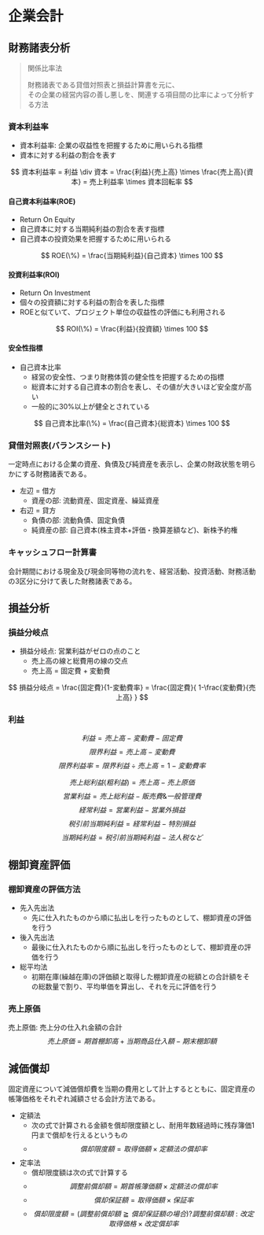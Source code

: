 # 企業会計

## 財務諸表分析

> 関係比率法
>
> 財務諸表である貸借対照表と損益計算書を元に、  
> その企業の経営内容の善し悪しを、関連する項目間の比率によって分析する方法

### 資本利益率

- 資本利益率: 企業の収益性を把握するために用いられる指標
- 資本に対する利益の割合を表す

$$
資本利益率 = 利益 \div 資本
= \frac{利益}{売上高} \times \frac{売上高}{資本}
= 売上利益率 \times 資本回転率
$$

#### 自己資本利益率(ROE)

- Return On Equity
- 自己資本に対する当期純利益の割合を表す指標
- 自己資本の投資効果を把握するために用いられる

$$ ROE(\%) = \frac{当期純利益}{自己資本} \times 100 $$

#### 投資利益率(ROI)

- Return On Investment
- 個々の投資額に対する利益の割合を表した指標
- ROEと似ていて、プロジェクト単位の収益性の評価にも利用される

$$ ROI(\%) = \frac{利益}{投資額} \times 100 $$

#### 安全性指標

- 自己資本比率
    - 経営の安全性、つまり財務体質の健全性を把握するための指標
    - 総資本に対する自己資本の割合を表し、その値が大きいほど安全度が高い
    - 一般的に30%以上が健全とされている

$$ 自己資本比率(\%) = \frac{自己資本}{総資本} \times 100 $$

### 貸借対照表(バランスシート)

一定時点における企業の資産、負債及び純資産を表示し、企業の財政状態を明らかにする財務諸表である。
- 左辺 = 借方
    - 資産の部: 流動資産、固定資産、繰延資産
- 右辺 = 貸方
    - 負債の部: 流動負債、固定負債
    - 純資産の部: 自己資本(株主資本+評価・換算差額など)、新株予約権

### キャッシュフロー計算書

会計期間における現金及び現金同等物の流れを、経営活動、投資活動、財務活動の3区分に分けて表した財務諸表である。

## 損益分析

### 損益分岐点

- 損益分岐点: 営業利益がゼロの点のこと
    - 売上高の線と総費用の線の交点
    - 売上高 = 固定費 + 変動費

$$ 損益分岐点 = \frac{固定費}{1-変動費率} = \frac{固定費}{ 1-\frac{変動費}{売上高} } $$

### 利益

$$ 利益 = 売上高 - 変動費 - 固定費 $$
$$ 限界利益 = 売上高 - 変動費 $$
$$ 限界利益率 = 限界利益 \div 売上高 = 1 - 変動費率 $$

$$ 売上総利益(粗利益) = 売上高 - 売上原価 $$
$$ 営業利益 = 売上総利益 - 販売費\&一般管理費 $$
$$ 経常利益 = 営業利益 - 営業外損益 $$
$$ 税引前当期純利益 = 経常利益 - 特別損益 $$
$$ 当期純利益 = 税引前当期純利益 - 法人税など $$

## 棚卸資産評価

### 棚卸資産の評価方法

- 先入先出法
    - 先に仕入れたものから順に払出しを行ったものとして、棚卸資産の評価を行う
- 後入先出法
    - 最後に仕入れたものから順に払出しを行ったものとして、棚卸資産の評価を行う
- 総平均法
    - 初期在庫(繰越在庫)の評価額と取得した棚卸資産の総額との合計額をその総数量で割り、平均単価を算出し、それを元に評価を行う

### 売上原価

売上原価: 売上分の仕入れ金額の合計
$$ 売上原価 = 期首棚卸高 + 当期商品仕入額 - 期末棚卸額 $$

## 減価償却

固定資産について減価償却費を当期の費用として計上するとともに、固定資産の帳簿価格をそれぞれ減額させる会計方法である。
- 定額法
    - 次の式で計算される金額を償却限度額とし、耐用年数経過時に残存簿価1円まで償却を行えるというもの
    - $$ 償却限度額 = 取得価額 \times 定額法の償却率 $$
- 定率法
    - 償却限度額は次の式で計算する
    - $$ 調整前償却額 = 期首帳簿価額 \times 定額法の償却率 $$
    - $$ 償却保証額 = 取得価額 \times 保証率 $$
    - $$ 償却限度額 = (調整前償却額 ≧ 償却保証額の場合) ? 調整前償却額 : 改定取得価格 \times 改定償却率 $$
